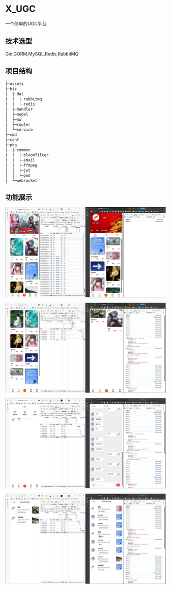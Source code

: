 # X_UGC

一个简单的UGC平台.

## 技术选型

Gin,GORM,MySQL,Redis,RabbitMQ

## 项目结构

```
├─assets
├─biz
│  ├─dal
│  │  ├─rabbitmq
│  │  └─redis
│  ├─handler
│  ├─model
│  ├─mw
│  ├─router
│  └─service
├─cmd
├─conf
├─pkg
│  ├─common
│  │  ├─bloomfilter
│  │  ├─email
│  │  ├─ffmpeg
│  │  ├─jwt
│  │  └─pwd
│  └─websocket
```

## 功能展示

![主页测试.jpg](assets/主页测试.jpg)

![朋友内容测试.jpg](assets/朋友内容测试.jpg)

![消息测试.jpg](assets/消息测试.jpg)

![点赞评论测试.jpg](assets/点赞评论测试.jpg)